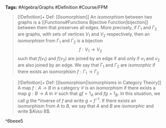 **Tags:** #Algebra/Graphs #Definition #Course/FPM 

> [!Definition]+ Def: [[Isomorphism]]
> An *isomorphism* between two graphs is a [[Functions#Functions Bijective Function|bijection]] between them that preserves all edges. More precisely, if $\Gamma_{1}$ and $\Gamma_{2}$ are graphs, with sets of vertices $V_{1}$ and $V_{2}$ respectively, then an *isomorphism* from $\Gamma_{1}$ and $\Gamma_{2}$ is a bijection
> $$f : V_{1}\to V_{2}$$
> such that $f(v_{1})$ and $f(v_{2})$ are joined by an edge if and only if $v_{1}$ and $v_{2}$ are also joined by an edge.
> We say that $\Gamma_{1}$ and $\Gamma_{2}$ are *isomorphic* if there exists an isomorphism $f:\Gamma_{1}\to\Gamma_{2}$

> [!Definition]+ Def: [[Isomorphism|Isomorphisms in Category Theory]]
> A map $f:A\to B$ in a category $\mathcal{C}$ is an *isomorphism* if there exists a map $g:B\to A$ in $\mathcal{C}$ such that $gf=1_{A}$ and $fg=1_{B}$.
> In this situation, we call $g$ the *inverse of $f$ and write $g=f^{-1}$. If there exists an isomorphism from $A$ to $B$, we say that $A$ and $B$ are *isomorphic* and write $A\iso B$.

^6beee5
